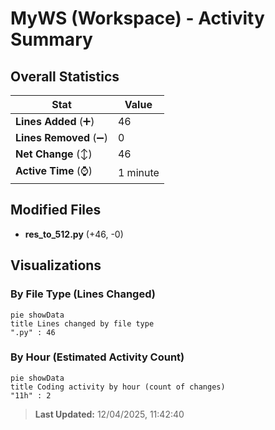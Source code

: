 # MyWS (Workspace) - Activity Summary 

## Overall Statistics

| Stat                   | Value                                                             |
| ---------------------- | ----------------------------------------------------------------- |
| **Lines Added** (➕)   | 46                                          |
| **Lines Removed** (➖) | 0                                        |
| **Net Change** (↕)    | 46                |
| **Active Time** (⌚)   | 1 minute |


## Modified Files
- **res_to_512.py** (+46, -0)

## Visualizations

### By File Type (Lines Changed)

```mermaid
pie showData
title Lines changed by file type
".py" : 46
```

### By Hour (Estimated Activity Count)

```mermaid
pie showData
title Coding activity by hour (count of changes)
"11h" : 2
```


> **Last Updated:** 12/04/2025, 11:42:40